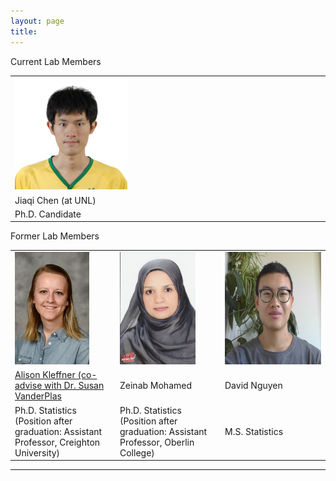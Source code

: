 ```yaml
---
layout: page
title: 
---
```

Current Lab Members
<table cellspacing="0" cellpadding="0">
<tr>
   <td width="25%"> <a href=""><img src="/img/Jiaqi Chen.jpg" alt="Jiaqi Chen, Ph.D. Candidate" height="180"></a> </td>
</tr>
<tr>
   <td> Jiaqi Chen (at UNL) </td>
</tr>
<tr>
   <td> Ph.D. Candidate </td>
</tr>
 </table>

Former Lab Members
<table cellspacing="0" cellpadding="0">
<tr>
   <td width="25%">  <a href="https://alison-kleffner.netlify.app"><img src="/img/Alison Kleffner.jpeg" alt="Alison Kleffner, Ph.D. Candidate" height="180"></a> </td>
   <td width="25%"> <a href=""><img src="/img/Zeinab Mohamed.jpg" alt="Zeinab Mohamed, Ph.D. Candidate" height="180"></a> </td>   
   <td width="25%"> <a href=""><img src="/img/David Nguyen.jpg" alt="David Nguyen, Ph.D. Candidate" height="180"></a></td>
</tr>
<tr>
   <td> <a href="https://alison-kleffner.netlify.app">Alison Kleffner (co-advise with Dr. Susan VanderPlas</a>  </td> 
   <td> Zeinab Mohamed </td>   
   <td> David Nguyen</td>
</tr>
<tr>
   <td> Ph.D. Statistics (Position after graduation: Assistant Professor, Creighton University) </td>
   <td> Ph.D. Statistics (Position after graduation: Assistant Professor, Oberlin College) </td>
   <td> M.S. Statistics </td>
</tr>
 </table>

----------
